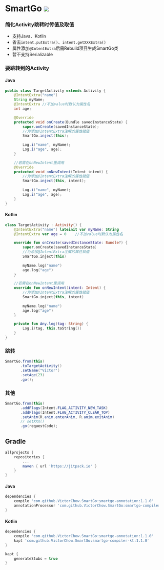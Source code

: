 # SmartGo  [![](https://jitpack.io/v/VictorChow/SmartGo.svg)](https://jitpack.io/#VictorChow/SmartGo)

### 简化Activity跳转时传值及取值

* 支持Java、Kotlin
* 省去`intent.putExtra()`、`intent.getXXXExtra()`
* 属性添加`@IntentExtra`后需Rebuild项目生成SmartGo类
* 暂不支持Serializable

### 要跳转到的Activity

#### Java

```java
public class TargetActivity extends Activity {
    @IntentExtra("name")
    String myName; 
    @IntentExtra //不加value时默认为属性名
    int age;

    @Override
    protected void onCreate(Bundle savedInstanceState) {
        super.onCreate(savedInstanceState);
		//为添加@IntentExtra注解的属性赋值
        SmartGo.inject(this);
      
        Log.i("name", myName);
        Log.i("age", age);
    }

    //若需在onNewIntent里调用
    @Override
    protected void onNewIntent(Intent intent) {
      	//为添加@IntentExtra注解的属性赋值
        SmartGo.inject(this, intent);
      
        Log.i("name", myName);
        Log.i("age", age);
    }
}
```
#### Kotlin

```kotlin
class TargetActivity : Activity() {
    @IntentExtra("name") lateinit var myName: String
    @IntentExtra var age = 0    //不加value时默认为属性名

    override fun onCreate(savedInstanceState: Bundle?) {
        super.onCreate(savedInstanceState)
		//为添加@IntentExtra注解的属性赋值
        SmartGo.inject(this)
      
        myName.log("name")
        age.log("age")
    }

    //若需在onNewIntent里调用
    override fun onNewIntent(intent: Intent) {
      	//为添加@IntentExtra注解的属性赋值
        SmartGo.inject(this, intent)
      
        myName.log("name")
        age.log("age")
    }

    private fun Any.log(tag: String) {
        Log.i(tag, this.toString())
    }
}
```

### 跳转

```java
SmartGo.from(this)
	   .toTargetActivity()
	   .setName("Victor")
	   .setAge(23)
	   .go();
```

### 其他

```java
SmartGo.from(this)
       .addFlags(Intent.FLAG_ACTIVITY_NEW_TASK)
       .addFlags(Intent.FLAG_ACTIVITY_CLEAR_TOP)
       .setAnim(R.anim.enterAnim, R.anim.exitAnim)
       // setXXX()
       .go(requestCode);
```

## Gradle

```groovy
allprojects {
    repositories {
        ...
        maven { url 'https://jitpack.io' }
    }
}
```

#### Java

```groovy
dependencies {
    compile 'com.github.VictorChow.SmartGo:smartgo-annotation:1.1.0'
    annotationProcessor 'com.github.VictorChow.SmartGo:smartgo-compiler:1.1.0'
}
```
#### Kotlin

```groovy
dependencies {
    compile 'com.github.VictorChow.SmartGo:smartgo-annotation:1.1.0'
    kapt 'com.github.VictorChow.SmartGo:smartgo-compiler-kt:1.1.0'
}

kapt {
    generateStubs = true
}
```

